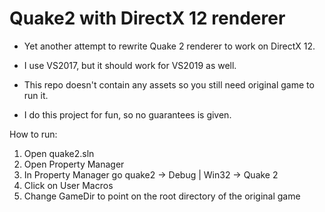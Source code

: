 # Quake2 with DirectX 12 renderer

- Yet another attempt to rewrite Quake 2 renderer to work on DirectX 12.

- I use VS2017, but it should work for VS2019 as well.

- This repo doesn't contain any assets so you still need original game to run it.

- I do this project for fun, so no guarantees is given.

How to run:
  1) Open quake2.sln
  2) Open Property Manager
  3) In Property Manager go quake2 -> Debug | Win32 -> Quake 2
  4) Click on User Macros
  5) Change GameDir to point on the root directory of the original game
  
 
